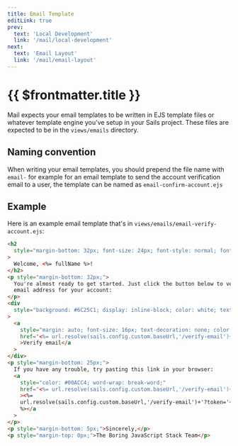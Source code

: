 ```yaml
---
title: Email Template
editLink: true
prev:
  text: 'Local Development'
  link: '/mail/local-development'
next:
  text: 'Email Layout'
  link: '/mail/email-layout'
---
```


# {{ $frontmatter.title }}

Mail expects your email templates to be written in EJS template files or whatever template engine you've setup in your Sails project. These files are expected to be in the `views/emails` directory.

## Naming convention

When writing your email templates, you should prepend the file name with `email-` for example for an email template to send the account verification email to a user, the template can be named as `email-confirm-account.ejs`

## Example

Here is an example email template that's in `views/emails/email-verify-account.ejs`:

```html
<h2
  style="margin-bottom: 32px; font-size: 24px; font-style: normal; font-weight: 700; line-height: 33px; letter-spacing: 0em; text-align: left;"
>
  Welcome, <%= fullName %>!
</h2>
<p style="margin-bottom: 32px;">
  You're almost ready to get started. Just click the button below to verify the
  email address for your account:
</p>
<div
  style="background: #6C25C1; display: inline-block; color: white; text-decoration: none; border-radius: 4px; text-align: center; width: 151px; padding: 8px 16px 8px 16px"
>
  <a
    style="margin: auto; font-size: 16px; text-decoration: none; color: white; line-height: 22px;"
    href="<%= url.resolve(sails.config.custom.baseUrl,'/verify-email')+'?token='+encodeURIComponent(token) %>"
    >Verify email</a
  >
</div>
<p style="margin-bottom: 25px;">
  If you have any trouble, try pasting this link in your browser:
  <a
    style="color: #00ACC4; word-wrap: break-word;"
    href="<%= url.resolve(sails.config.custom.baseUrl,'/verify-email')+'?token='+encodeURIComponent(token) %>"
    ><%=
    url.resolve(sails.config.custom.baseUrl,'/verify-email')+'?token='+encodeURIComponent(token)
    %></a
  >
</p>
<p style="margin-bottom: 5px;">Sincerely,</p>
<p style="margin-top: 0px;">The Boring JavaScript Stack Team</p>
```
